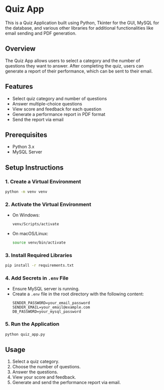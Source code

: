 # Quiz App

This is a Quiz Application built using Python, Tkinter for the GUI, MySQL for the database, and various other libraries for additional functionalities like email sending and PDF generation.

## Overview

The Quiz App allows users to select a category and the number of questions they want to answer. After completing the quiz, users can generate a report of their performance, which can be sent to their email.

## Features

- Select quiz category and number of questions
- Answer multiple-choice questions
- View score and feedback for each question
- Generate a performance report in PDF format
- Send the report via email

## Prerequisites

- Python 3.x
- MySQL Server

## Setup Instructions

### 1. Create a Virtual Environment

```sh
python -m venv venv
```

### 2. Activate the Virtual Environment

- On Windows:

  ```sh
  venv/Scripts/activate
  ```

- On macOS/Linux:

  ```sh
  source venv/bin/activate
  ```

### 3. Install Required Libraries

```sh
pip install -r requirements.txt
```

### 4. Add Secrets in `.env` File

- Ensure MySQL server is running.
- Create a `.env` file in the root directory with the following content:
  ```env
  SENDER_PASSWORD=your_email_password
  SENDER_EMAIL=your_email@example.com
  DB_PASSWORD=your_mysql_password
  ```

### 5. Run the Application

```sh
python quiz_app.py
```

## Usage

1. Select a quiz category.
2. Choose the number of questions.
3. Answer the questions.
4. View your score and feedback.
5. Generate and send the performance report via email.